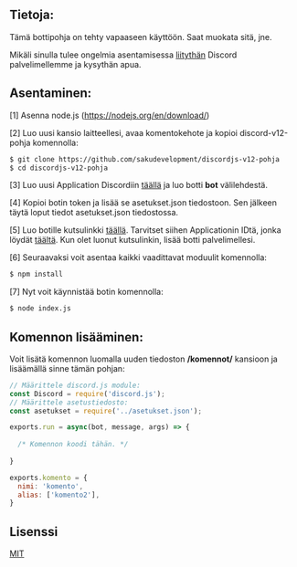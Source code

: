 ## Tietoja:
Tämä bottipohja on tehty vapaaseen käyttöön. Saat muokata sitä, jne. 

Mikäli sinulla tulee ongelmia asentamisessa [liitythän](https://saku.dev/discord) Discord palvelimellemme ja kysythän apua.

## Asentaminen:
[1] Asenna node.js (https://nodejs.org/en/download/)

[2] Luo uusi kansio laitteellesi, avaa komentokehote ja kopioi discord-v12-pohja komennolla:
```sh
$ git clone https://github.com/sakudevelopment/discordjs-v12-pohja
$ cd discordjs-v12-pohja
```
[3] Luo uusi Application Discordiin [täällä](https://discord.com/developers) ja luo botti **bot** välilehdestä.

[4] Kopioi botin token ja lisää se asetukset.json tiedostoon. Sen jälkeen täytä loput tiedot asetukset.json tiedostossa.

[5] Luo botille kutsulinkki [täällä](https://discordapi.com/permissions.html). Tarvitset siihen Applicationin IDtä, jonka löydät [täältä](https://discord.com/developers). Kun olet luonut kutsulinkin, lisää botti palvelimellesi.

[6] Seuraavaksi voit asentaa kaikki vaadittavat moduulit komennolla:
```sh
$ npm install
```

[7] Nyt voit käynnistää botin komennolla:
```sh
$ node index.js
```


## Komennon lisääminen:
Voit lisätä komennon luomalla uuden tiedoston **/komennot/** kansioon ja lisäämällä sinne tämän pohjan:
```js
// Määrittele discord.js module:
const Discord = require('discord.js');
// Määrittele asetustiedosto:
const asetukset = require('../asetukset.json');

exports.run = async(bot, message, args) => {
  
  /* Komennon koodi tähän. */
  
}

exports.komento = {
  nimi: 'komento',
  alias: ['komento2'],
}
```

## Lisenssi
[MIT](https://choosealicense.com/licenses/mit/)
